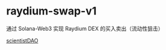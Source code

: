 # raydium-swap-v1

通过 Solana-Web3 实现 Raydium DEX 的买入卖出（流动性狙击）

[scientistDAO](https://scientistdao.org/d/8-solana-web3-raydium-dex)